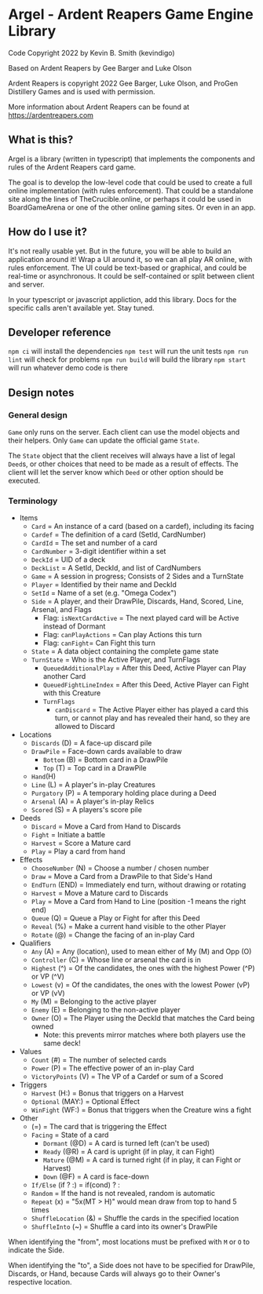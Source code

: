 # Argel - Ardent Reapers Game Engine Library

Code Copyright 2022 by Kevin B. Smith (kevindigo)

Based on Ardent Reapers by Gee Barger and Luke Olson

Ardent Reapers is copyright 2022 Gee Barger, Luke Olson, and ProGen Distillery Games and is used with permission. 

More information about Ardent Reapers can be found at https://ardentreapers.com

## What is this?

Argel is a library (written in typescript) that implements the 
components and rules of the Ardent Reapers card game. 

The goal 
is to develop the low-level code that could be used to create 
a full online implementation (with rules enforcement). That 
could be a standalone site along the lines of TheCrucible.online, 
or perhaps it could be used in BoardGameArena or one of the 
other online gaming sites. Or even in an app. 

## How do I use it?

It's not really usable yet. But in the future, you will be 
able to build an application around it! Wrap a UI around it, 
so we can all play AR online, with rules 
enforcement. The UI could be text-based or graphical, and 
could be real-time or asynchronous. It could be self-contained 
or split between client and server. 

In your typescript or javascript appliction, add this library. 
Docs for the specific calls aren't available yet. Stay tuned. 

## Developer reference

`npm ci` will install the dependencies
`npm test` will run the unit tests
`npm run lint` will check for problems
`npm run build` will build the library
`npm start` will run whatever demo code is there

## Design notes

### General design

`Game` only runs on the server. Each client can use the model objects and their helpers. 
Only `Game` can update the official game `State`. 

The `State` object that the client receives will always have a list of legal `Deed`s, 
or other choices that need to be made as a result of effects. The client will let the 
server know which `Deed` or other option should be executed. 

### Terminology
* Items
    * `Card` = An instance of a card (based on a cardef), including its facing
    * `Cardef` = The definition of a card (SetId, CardNumber)
    * `CardId` = The set and number of a card
    * `CardNumber` = 3-digit identifier within a set
    * `DeckId` = UID of a deck
    * `DeckList` = A SetId, DeckId, and list of CardNumbers
    * `Game` = A session in progress; Consists of 2 Sides and a TurnState
    * `Player` = Identified by their name and DeckId
    * `SetId` = Name of a set (e.g. "Omega Codex")
    * `Side` = A player, and their DrawPile, Discards, Hand, Scored, Line, Arsenal, and Flags
        * Flag: `isNextCardActive` = The next played card will be Active instead of Dormant
        * Flag: `canPlayActions` = Can play Actions this turn
        * Flag: `canFight`= Can Fight this turn
    * `State` = A data object containing the complete game state
    * `TurnState` = Who is the Active Player, and TurnFlags
        * `QueuedAdditionalPlay` = After this Deed, Active Player can Play another Card
        * `QueuedFightLineIndex` = After this Deed, Active Player can Fight with this Creature
        * `TurnFlags`
            * `canDiscard` = The Active Player either has played a card this turn, 
                or cannot play and has revealed their hand, so they are allowed to Discard
* Locations
    * `Discards` (D) = A face-up discard pile
    * `DrawPile` = Face-down cards available to draw
        * `Bottom` (B) = Bottom card in a DrawPile
        * `Top` (T) = Top card in a DrawPile
    * `Hand`(H)
    * `Line` (L) = A player's in-play Creatures
    * `Purgatory` (P) = A temporary holding place during a Deed
    * `Arsenal` (A) = A player's in-play Relics
    * `Scored` (S) = A players's score pile
* Deeds
    * `Discard` = Move a Card from Hand to Discards
    * `Fight` = Initiate a battle
    * `Harvest` = Score a Mature card
    * `Play` = Play a card from hand
* Effects
    * `ChooseNumber` (N) = Choose a number / chosen number
    * `Draw` = Move a Card from a DrawPile to that Side's Hand
    * `EndTurn` (END) = Immediately end turn, without drawing or rotating
    * `Harvest` = Move a Mature card to Discards
    * `Play` = Move a Card from Hand to Line (position -1 means the right end)
    * `Queue` (Q) = Queue a Play or Fight for after this Deed
    * `Reveal` (%) = Make a current hand visible to the other Player
    * `Rotate` (@) = Change the facing of an in-play Card
* Qualifiers
    * `Any` (A) = Any (location), used to mean either of My (M) and Opp (O)
    * `Controller` (C) = Whose line or arsenal the card is in
    * `Highest` (^) = Of the candidates, the ones with the highest Power (^P) or VP (^V)
    * `Lowest` (v) = Of the candidates, the ones with the lowest Power (vP) or VP (vV)
    * `My` (M) = Belonging to the active player
    * `Enemy` (E) = Belonging to the non-active player
    * `Owner` (O) = The Player using the DeckId that matches the Card being owned
        * Note: this prevents mirror matches where both players use the same deck!
* Values
    * `Count` (#) = The number of selected cards
    * `Power` (P) = The effective power of an in-play Card
    * `VictoryPoints` (V) = The VP of a Cardef or sum of a Scored
* Triggers
    * `Harvest` (H:) = Bonus that triggers on a Harvest
    * `Optional` (MAY:) = Optional Effect
    * `WinFight` (WF:) = Bonus that triggers when the Creature wins a fight
* Other
    * (=) = The card that is triggering the Effect
    * `Facing` = State of a card
        * `Dormant` (@D) = A card is turned left (can't be used)
        * `Ready` (@R) = A card is upright (if in play, it can Fight)
        * `Mature` (@M) = A card is turned right (if in play, it can Fight or Harvest)
        * `Down` (@F) = A card is face-down
    * `If/Else` (if ? :) = if(cond) ? <doiftrue> : <dootherwise>
    * `Random` = If the hand is not revealed, random is automatic
    * `Repeat` (x) = "5x(MT > H)" would mean draw from top to hand 5 times
    * `ShuffleLocation` (&) = Shuffle the cards in the specified location
    * `ShuffleInto` (~) = Shuffle a card into its owner's DrawPile

When identifying the "from", most locations must be prefixed with `M` or `O` to indicate the Side. 

When identifying the "to", a Side does not have to be specified for DrawPile, Discards, or Hand, 
because Cards will always go to their Owner's respective location. 
